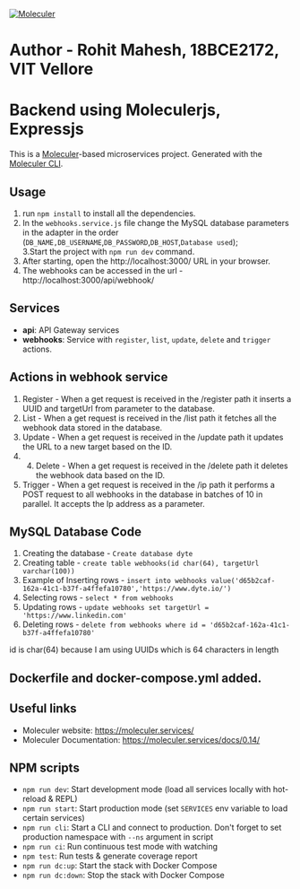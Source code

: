 [![Moleculer](https://badgen.net/badge/Powered%20by/Moleculer/0e83cd)](https://moleculer.services)

# Author - Rohit Mahesh, 18BCE2172, VIT Vellore

# Backend using Moleculerjs, Expressjs
This is a [Moleculer](https://moleculer.services/)-based microservices project. Generated with the [Moleculer CLI](https://moleculer.services/docs/0.14/moleculer-cli.html).

## Usage

1. run `npm install` to install all the dependencies.
2. In the `webhooks.service.js` file change the MySQL database parameters in the adapter in the order (`DB_NAME,DB_USERNAME`,`DB_PASSWORD`,`DB_HOST`,`Database used`);   
3.Start the project with `npm run dev` command. 
4. After starting, open the http://localhost:3000/ URL in your browser. 
5. The webhooks can be accessed in the url - http://localhost:3000/api/webhook/


## Services
- **api**: API Gateway services
- **webhooks**: Service with `register`, `list`, `update`, `delete` and `trigger` actions.

## Actions in webhook service
1. Register - When a get request is received in the /register path it inserts a UUID and targetUrl from parameter to the database.
2. List - When a get request is received in the /list path it fetches all the webhook data stored in the database.
3. Update - When a get request is received in the /update path it updates the URL to a new target based on the ID.
4. 4. Delete - When a get request is received in the /delete path it deletes the webhook data based on the ID.
5. Trigger -  When a get request is received in the /ip path it performs a POST request to all webhooks in the database in batches of 10 in parallel. It accepts the Ip address as a parameter.


## MySQL Database Code

1. Creating the database - `Create database dyte`
2. Creating table - `create table webhooks(id char(64), targetUrl varchar(100))`
3. Example of Inserting rows - `insert into webhooks value('d65b2caf-162a-41c1-b37f-a4ffefa10780','https://www.dyte.io/')`
4. Selecting rows - `select * from webhooks`
5. Updating rows - `update webhooks set targetUrl = 'https://www.linkedin.com'`
6. Deleting rows - `delete from webhooks where id = 'd65b2caf-162a-41c1-b37f-a4ffefa10780'` 

id is char(64) because I am using UUIDs which is 64 characters in length

## Dockerfile and docker-compose.yml added.



## Useful links

* Moleculer website: https://moleculer.services/
* Moleculer Documentation: https://moleculer.services/docs/0.14/

## NPM scripts

- `npm run dev`: Start development mode (load all services locally with hot-reload & REPL)
- `npm run start`: Start production mode (set `SERVICES` env variable to load certain services)
- `npm run cli`: Start a CLI and connect to production. Don't forget to set production namespace with `--ns` argument in script
- `npm run ci`: Run continuous test mode with watching
- `npm test`: Run tests & generate coverage report
- `npm run dc:up`: Start the stack with Docker Compose
- `npm run dc:down`: Stop the stack with Docker Compose
